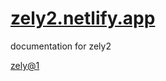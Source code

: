 # [zely2.netlify.app](https://zely2.netlify.app)

documentation for zely2

[zely@1](https://zely.netlify.app)
